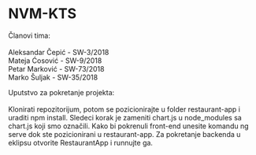 # NVM-KTS

Članovi tima: 
  <br>
  <br>
  Aleksandar Čepić - SW-3/2018
  <br>
  Mateja Ćosović - SW-9/2018
  <br>
  Petar Marković - SW-73/2018
  <br>
  Marko Šuljak - SW-35/2018
  
Uputstvo za pokretanje projekta:<br><br> Klonirati repozitorijum, potom se pozicionirajte u folder restaurant-app i uraditi npm install. Sledeci korak je zameniti chart.js u node_modules sa chart.js koji smo označili. Kako bi pokrenuli front-end unesite komandu ng serve dok ste pozicionirani u restaurant-app. Za pokretanje backenda u eklipsu otvorite RestaurantApp i runnujte ga.
